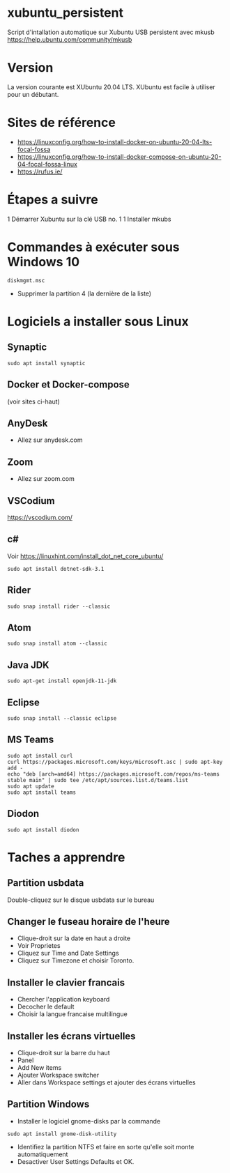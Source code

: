 # xubuntu_persistent

Script d'intallation automatique sur Xubuntu USB persistent avec mkusb https://help.ubuntu.com/community/mkusb

# Version

La version courante est XUbuntu 20.04 LTS.  XUbuntu est facile à utiliser pour un débutant.

# Sites de référence

* https://linuxconfig.org/how-to-install-docker-on-ubuntu-20-04-lts-focal-fossa
* https://linuxconfig.org/how-to-install-docker-compose-on-ubuntu-20-04-focal-fossa-linux
* https://rufus.ie/

# Étapes a suivre

1 Démarrer Xubuntu sur la clé USB no. 1
1 Installer mkubs

# Commandes à exécuter sous Windows 10

```
diskmgmt.msc
```

* Supprimer la partition 4 (la dernière de la liste)

# Logiciels a installer sous Linux

## Synaptic

```
sudo apt install synaptic
```

## Docker et Docker-compose

(voir sites ci-haut)

## AnyDesk

* Allez sur anydesk.com

## Zoom

* Allez sur zoom.com

## VSCodium

https://vscodium.com/

## c#

Voir https://linuxhint.com/install_dot_net_core_ubuntu/

```
sudo apt install dotnet-sdk-3.1
```

## Rider

```
sudo snap install rider --classic
```

## Atom

```
sudo snap install atom --classic
```

## Java JDK

```
sudo apt-get install openjdk-11-jdk
```

## Eclipse

```
sudo snap install --classic eclipse
```

## MS Teams

```
sudo apt install curl
curl https://packages.microsoft.com/keys/microsoft.asc | sudo apt-key add -
echo "deb [arch=amd64] https://packages.microsoft.com/repos/ms-teams stable main" | sudo tee /etc/apt/sources.list.d/teams.list
sudo apt update
sudo apt install teams

```

## Diodon

```
sudo apt install diodon
```

# Taches a apprendre

## Partition usbdata

Double-cliquez sur le disque usbdata sur le bureau

## Changer le fuseau horaire de l'heure

* Clique-droit sur la date en haut a droite
* Voir Proprietes
* Cliquez sur Time and Date Settings
* Cliquez sur Timezone et choisir Toronto.

## Installer le clavier francais

* Chercher l'application keyboard
* Decocher le default
* Choisir la langue francaise multilingue

## Installer les écrans virtuelles

* Clique-droit sur la barre du haut
* Panel
* Add New items
* Ajouter Workspace switcher
* Aller dans Workspace settings et ajouter des écrans virtuelles

## Partition Windows

* Installer le logiciel gnome-disks par la commande
```
sudo apt install gnome-disk-utility
```
* Identifiez la partition NTFS et faire en sorte qu'elle soit monte automatiquement
* Desactiver User Settings Defaults et OK.


